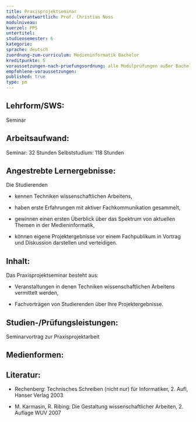 ```yaml
---
title: Praxisprojektseminar
modulverantwortlich: Prof. Christian Noss
modulniveau:
kuerzel: PPS
untertitel:
studiensemester: 6
kategorie:
sprache: deutsch
zuordnung-zum-curriculum: Medieninformatik Bachelor
kreditpunkte: 5
voraussetzungen-nach-pruefungsordnung: alle Modulprüfungen außer Bachelorarbeit und Kolloquium bestanden
empfohlene-voraussetzungen: 
published: true
type: pm
---
```


## Lehrform/SWS:
Seminar

## Arbeitsaufwand:
Seminar: 32 Stunden
Selbststudium: 118 Stunden

## Angestrebte Lernergebnisse:
Die Studierenden  

- kennen Techniken wissenschaftlichen Arbeitens,

- haben erste Erfahrungen mit aktiver Fachkommunikation gesammelt,

- gewinnen einen ersten Überblick über das Spektrum von aktuellen Themen in der Medieninformatik,

- können eigene Projektergebnisse vor einem Fachpublikum in Vortrag und Diskussion darstellen und verteidigen.

## Inhalt:
Das Praxisprojektseminar besteht aus:

- Veranstaltungen in denen Techniken wissenschaftlichen Arbeitens vermittelt werden,

- Fachvorträgen von Studierenden über Ihre Projektergebnisse.

## Studien-/Prüfungsleistungen:
Seminarvortrag zur Praxisprojektarbeit

## Medienformen:


## Literatur:
- Rechenberg: Technisches Schreiben (nicht nur) für Informatiker, 2. Aufl, Hanser Verlag 2003

- M. Karmasin, R. Ribing: Die Gestaltung wissenschaftlicher Arbeiten, 2. Auflage WUV 2007

